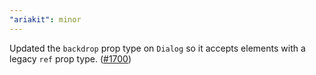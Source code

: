 ```yaml
---
"ariakit": minor
---
```


Updated the `backdrop` prop type on `Dialog` so it accepts elements with a legacy `ref` prop type. ([#1700](https://github.com/ariakit/ariakit/pull/1700))
